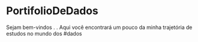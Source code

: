 # PortifolioDeDados
Sejam bem-vindos
.
.
Aqui você encontrará um pouco da minha trajetória de estudos no mundo dos #dados


